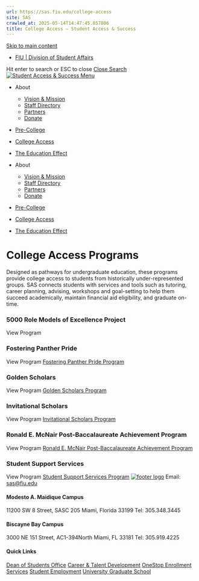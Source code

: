 ```yaml
---
url: https://sas.fiu.edu/college-access
site: SAS
crawled_at: 2025-05-14T14:47:45.857806
title: College Access – Student Access & Success
---
```


[Skip to main content](https://sas.fiu.edu/college-access/#ajax-content-wrap)
  * [FIU | Division of Student Affairs](https://studentaffairs.fiu.edu)


Hit enter to search or ESC to close
[Close Search ](https://sas.fiu.edu/college-access/)
[ ![Student Access & Success](https://sas.fiu.edu/wp-content/uploads/2016/09/logo.png) ](https://sas.fiu.edu)
[ Menu ](https://sas.fiu.edu/college-access/#mobile-menu)
  * About
    * [Vision & Mission](https://sas.fiu.edu/vision-mission/)
    * [Staff Directory](https://sas.fiu.edu/staff/)
    * [Partners](https://sas.fiu.edu/partners/)
    * [Donate](https://ignite.fiu.edu/give-now/giving-opportunities/units-and-divisions/student-access-and-success/support-the-mission/index.html)
  * [Pre-College](https://sas.fiu.edu/pre-collegiate-programs/)
  * [College Access](https://sas.fiu.edu/college-access/)
  * [The Education Effect](https://sas.fiu.edu/edeffect/)


  * About
    * [Vision & Mission](https://sas.fiu.edu/vision-mission/)
    * [Staff Directory](https://sas.fiu.edu/staff/)
    * [Partners](https://sas.fiu.edu/partners/)
    * [Donate](https://ignite.fiu.edu/give-now/giving-opportunities/units-and-divisions/student-access-and-success/support-the-mission/index.html)
  * [Pre-College](https://sas.fiu.edu/pre-collegiate-programs/)
  * [College Access](https://sas.fiu.edu/college-access/)
  * [The Education Effect](https://sas.fiu.edu/edeffect/)


# College Access Programs
Designed as pathways for undergraduate education, these programs provide college access to students from historically under-represented groups. SAS connects students with services and tools such as tutoring, career planning, advising, workshops and goal-setting to help them succeed academically, maintain financial aid eligibility, and graduate on-time.
### 5000 Role Models of Excellence Project
View Program
### Fostering Panther Pride
View Program
[Fostering Panther Pride Program](https://sas.fiu.edu/fpp)
### Golden Scholars
View Program
[Golden Scholars Program](https://sas.fiu.edu/golden-scholars)
### Invitational Scholars
View Program
[Invitational Scholars Program](https://sas.fiu.edu/invitational-scholars-program/)
### Ronald E. McNair Post-Baccalaureate Achievement Program
View Program
[Ronald E. McNair Post-Baccalaureate Achievement Program](https://sas.fiu.edu/mcnair)
### Student Support Services
View Program
[Student Support Services Program](https://sas.fiu.edu/sss/)
[![footer logo](http://sas.fiu.edu/wp-content/uploads/2016/12/logo-footer.png)](http://fiu.edu)
Email: sas@fiu.edu
#### Modesto A. Maidique Campus
11200 SW 8 Street, SASC 205 Miami, Florida 33199
Tel: 305.348.3445
#### Biscayne Bay Campus
3000 NE 151 Street, AC1-394North Miami, FL 33181
Tel: 305.919.4225
#### Quick Links
[Dean of Students Office](https://dasa.fiu.edu/all-departments/dean-of-students/) [Career & Talent Development](https://career.fiu.edu/) [OneStop Enrollment Services](http://onestop.fiu.edu/) [Student Employment](https://hr.fiu.edu/prospective-employees/) [University Graduate School](http://gradschool.fiu.edu/)
